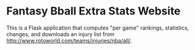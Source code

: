 # Fantasy Bball Extra Stats Website

This is a Flask application that computes "per game" rankings, statistics, changes, and downloads an injury list from http://www.rotoworld.com/teams/injuries/nba/all/.